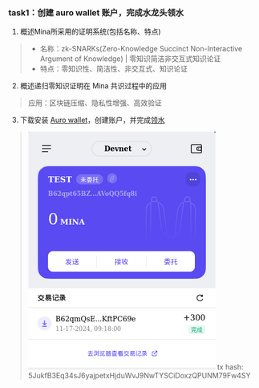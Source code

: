 
### task1：创建 auro wallet 账户，完成水龙头领水

1. 概述Mina所采用的证明系统(包括名称、特点)

> - 名称：zk-SNARKs(Zero-Knowledge Succinct Non-Interactive Argument of Knowledge) | 零知识简洁非交互式知识论证
> - 特点：零知识性、简洁性、非交互式、知识论证

2. 概述递归零知识证明在 Mina 共识过程中的应用

> 应用：区块链压缩、隐私性增强、高效验证

3. 下载安装 [Auro wallet](https://www.aurowallet.com/download/)，创建账户，并完成[领水](https://faucet.minaprotocol.com/)

> ![alt text](task1-receive.png)
> tx hash: 5JukfB3Eq34sJ6yajpetxHjduWvJ9NwTYSCiDoxzQPUNM79Fw4SY


